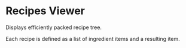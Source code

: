 # Recipes Viewer
Displays efficiently packed recipe tree.

Each recipe is defined as a list of ingredient items and a resulting item.